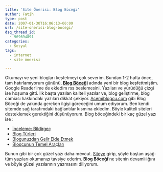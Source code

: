 ```yaml
---
title: 'Site Önerisi: Blog Böceği'
author: Fatih
type: post
date: 2007-01-30T16:06:13+00:00
url: /site-onerisi-blog-bocegi/
dsq_thread_id:
  - 969694891
categories:
  - Sosyal
tags:
  - internet
  - site önerisi

---
```

Okumayı ve yeni blogları keşfetmeyi çok severim. Bundan 1-2 hafta önce, tam hatırlamıyorum gününü, **<a href="https://blogbocegi.blogspot.com/" target="_blank">Blog Böceği</a>** adında yeni bir blog keşfettmiştim. Google Reader&#8217;ime de ekledim rss beslemesini. Yazıları ve yürüdüğü çizgi ise hoşuma gitti. İlk başta yazılan kaliteli yazılar ve, blog geliştirme, blog camiası hakkındaki yazıları dikkat çekiyor. <a href="https://www.acemiblogcu.com/" target="_blank">Acemiblogcu.com</a> gibi Blog Böceği de yakında gereken ilgiyi göreceğini umum ediyorum. Ben kendi sitemde sağ tarafımdaki bağlantılar kısmına ekledim. Böyle kaliteli siteleri desteklemek gerektiğini düşünüyorum. Blog böceğindeki bir kaç güzel yazı ise :

  * <a href="https://blogbocegi.blogspot.com/2007/01/inceleme-bildirge.html" target="_blank">İnceleme: Bildirgeç</a>
  * <a href="https://blogbocegi.blogspot.com/2006/11/blog-trleri.html" target="_blank">Blog Türleri</a>
  * <a href="https://blogbocegi.blogspot.com/2006/12/blogunuzdan-gelir-elde-etmek-balang.html" target="_blank">Blogunuzdan Gelir Elde Etmek</a>
  * <a href="https://blogbocegi.blogspot.com/2007/01/blogcunun-temel-aralar.html" target="_blank">Blogcunun Temel Araçları</a>

Bunun gibi bir çok güzel yazı daha mevcut. <a href="https://blogbocegi.blogspot.com/" target="_blank">Siteye</a> girip, şöyle baştan aşağı tüm yazıları okumanızı tavsiye ederim. **Blog Böceği**&#8216;ne sitenin devamlılığını ve böyle güzel yazılarının yazmasını diliyorum.